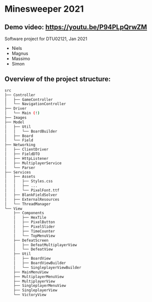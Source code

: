# Minesweeper 2021
## Demo video: https://youtu.be/P94PLpQrwZM

Software project for DTU02121, Jan 2021

- Niels
- Magnus
- Massimo
- Simon

## Overview of the project structure:
```bash
src
├── Controller
│   ├── GameController
│   └── NavigationController
├── Driver
│   └── Main (!)
├── Images
├── Model
│   ├── Util
│   │   └── BoardBuilder
│   ├── Board
│   └── Field
├── Networking
│   ├── ClientDriver
│   ├── FieldDTO
│   ├── HttpListener
│   ├── MultiplayerService
│   └── Parser
├── Services
│   ├── Assets
│   │   ├── Styles.css
│   │   ├── ...
│   │   └── PixelFont.ttf
│   ├── BlankFieldSolver
│   ├── ExternalResources
│   └── ThreadManager
└── View
    ├── Components
    │   ├── HexTile
    │   ├── PixelButton
    │   ├── PixelSlider
    │   ├── TimeCounter
    │   └── TopMenuView
    ├── DefeatScreen
    │   ├── DefeatMultiplayerView
    │   └── DefeatView
    ├── Util
    │   ├── BoardView
    │   ├── BoardViewBuilder
    │   └── SingleplayerViewBuilder
    ├── MainMenuView
    ├── MultiplayerMenuView
    ├── MultiplayerView
    ├── SingleplayerMenuView
    ├── SingleplayerView
    └── VictoryView
```
